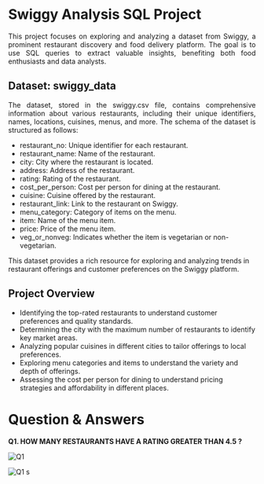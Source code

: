 # Swiggy Analysis SQL Project

<p align="justify">This project focuses on exploring and analyzing a dataset from Swiggy, a prominent restaurant discovery and food delivery platform. The goal is to use SQL queries to extract valuable insights, benefiting both food enthusiasts and data analysts.</p>

## Dataset: swiggy_data

<p align="justify">The dataset, stored in the swiggy.csv file, contains comprehensive information about various restaurants, including their unique identifiers, names, locations, cuisines, menus, and more. The schema of the dataset is structured as follows:</p>

- restaurant_no: Unique identifier for each restaurant.<br>
- restaurant_name: Name of the restaurant.<br>
- city: City where the restaurant is located.<br>
- address: Address of the restaurant.<br>
- rating: Rating of the restaurant.<br>
- cost_per_person: Cost per person for dining at the restaurant.<br>
- cuisine: Cuisine offered by the restaurant.<br>
- restaurant_link: Link to the restaurant on Swiggy.
- menu_category: Category of items on the menu.<br>
- item: Name of the menu item.<br>
- price: Price of the menu item.
- veg_or_nonveg: Indicates whether the item is vegetarian or non-vegetarian.<br>

This dataset provides a rich resource for exploring and analyzing trends in restaurant offerings and customer preferences on the Swiggy platform.

## Project Overview
- Identifying the top-rated restaurants to understand customer preferences and quality standards.
- Determining the city with the maximum number of restaurants to identify key market areas.
- Analyzing popular cuisines in different cities to tailor offerings to local preferences.
- Exploring menu categories and items to understand the variety and depth of offerings.
- Assessing the cost per person for dining to understand pricing strategies and affordability in different places.

# Question & Answers

**Q1. HOW MANY RESTAURANTS HAVE A RATING GREATER THAN 4.5 ?** <br>

![Q1 ](https://github.com/VarunWayakole/SQL_Swiggy_Analysis/assets/91410941/b26c18e6-62b9-4262-a786-5b3f8968af38) <br>

![Q1 s](https://github.com/VarunWayakole/SQL_Swiggy_Analysis/assets/91410941/ecda9435-1217-4b35-8263-ed052034931f) <br>


